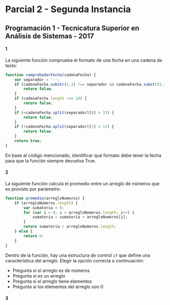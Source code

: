 # Parcial 2 - Segunda Instancia

## Programación 1 - Tecnicatura Superior en Análisis de Sistemas - 2017

#### 1
La siguiente función comprueba el formato de una fecha en una cadena de texto:

``` javascript
function comprobadorFecha(cadenaFecha) {
    var separador = '-';
    if (cadenaFecha.substr(2,1) !== separador && cadenaFecha.substr(5,1) !== separador) {
        return false;
    }
    if (cadenaFecha.length !== 10) {
        return false;
    }
    if (+cadenaFecha.split(separador)[0] > 31) {
        return false;
    }
    if (+cadenaFecha.split(separador)[1] > 12) {
        return false;
    }
    return true;
}
```
En base al código mencionado, identificar qué formato debe tener la fecha para que la función siempre devuelva True.

#### 2
La siguiente función calcula el promedio entre un arreglo de números que es provisto por parámetro:
``` javascript
function promedio(arregloNumeros) {
    if (arregloNumeros.length) {
        var sumatoria = 0;
        for (var i = 0; i < arregloNumeros.length; i++) {
            sumatoria = sumatoria + arregloNumeros[i];
        }
        return sumatoria / arregloNumeros.length;
    } else {
        return 0;
    }
}
```

Dentro de la función, hay una estructura de control `if` que define una característica del arreglo. Elegir la opción correcta a continuación:
* Pregunta si el arreglo es de números
* Pregunta si es un arreglo
* Pregunta si el arreglo tiene elementos
* Pregunta si los elementos del arreglo son 0

#### 3
